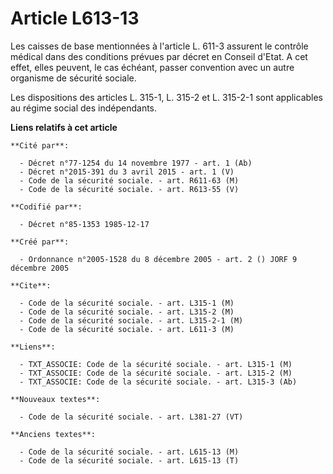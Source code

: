 # Article L613-13

Les caisses de base mentionnées à l'article L. 611-3 assurent le contrôle médical dans des conditions prévues par décret en
Conseil d'Etat. A cet effet, elles peuvent, le cas échéant, passer convention avec un autre organisme de sécurité sociale. 

Les dispositions des articles L. 315-1, L. 315-2 et L. 315-2-1 sont applicables au régime social des indépendants.

**Liens relatifs à cet article**

	**Cité par**:

	  - Décret n°77-1254 du 14 novembre 1977 - art. 1 (Ab)
	  - Décret n°2015-391 du 3 avril 2015 - art. 1 (V)
	  - Code de la sécurité sociale. - art. R611-63 (M)
	  - Code de la sécurité sociale. - art. R613-55 (V)

	**Codifié par**:

	  - Décret n°85-1353 1985-12-17

	**Créé par**:

	  - Ordonnance n°2005-1528 du 8 décembre 2005 - art. 2 () JORF 9 décembre 2005

	**Cite**:

	  - Code de la sécurité sociale. - art. L315-1 (M)
	  - Code de la sécurité sociale. - art. L315-2 (M)
	  - Code de la sécurité sociale. - art. L315-2-1 (M)
	  - Code de la sécurité sociale. - art. L611-3 (M)

	**Liens**:

	  - TXT_ASSOCIE: Code de la sécurité sociale. - art. L315-1 (M)
	  - TXT_ASSOCIE: Code de la sécurité sociale. - art. L315-2 (M)
	  - TXT_ASSOCIE: Code de la sécurité sociale. - art. L315-3 (Ab)

	**Nouveaux textes**:

	  - Code de la sécurité sociale. - art. L381-27 (VT)

	**Anciens textes**:

	  - Code de la sécurité sociale. - art. L615-13 (M)
	  - Code de la sécurité sociale. - art. L615-13 (T)

